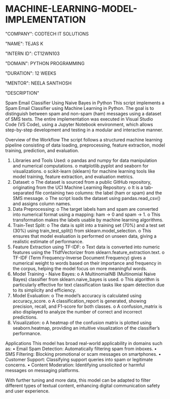 # MACHINE-LEARNING-MODEL-IMPLEMENTATION

"COMPANY": CODTECH IT SOLUTIONS

"NAME": TEJAS K

"INTERN ID": CT12WN103

"DOMAIN": PYTHON PROGRAMMING

"DURATION": 12 WEEKS

"MENTOR": NEELA SANTHOSH

"DESCRIPTION"

Spam Email Classifier Using Naive Bayes in Python
This script implements a Spam Email Classifier using Machine Learning in Python. The goal is to distinguish between spam and non-spam (ham) messages using a dataset of SMS texts. The entire implementation was executed in Visual Studio Code (VS Code), using a Jupyter Notebook environment, which allows step-by-step development and testing in a modular and interactive manner.

Overview of the Workflow
The script follows a structured machine learning pipeline consisting of data loading, preprocessing, feature extraction, model training, prediction, and evaluation.
  1.	Libraries and Tools Used:
    o	pandas and numpy for data manipulation and numerical computations.
    o	matplotlib.pyplot and seaborn for visualizations.
    o	scikit-learn (sklearn) for machine learning tools like model training, feature extraction, and evaluation metrics.
  2.	Dataset:
    o	The dataset is sourced from a public GitHub repository, originating from the UCI Machine Learning Repository.
    o	It is a tab-separated file containing two columns: the label (ham or spam) and the SMS message.
    o	The script loads the dataset using pandas.read_csv() and assigns column names.
  3.	Data Preprocessing:
    o	The target labels ham and spam are converted into numerical format using a mapping: ham → 0 and spam → 1.
    o	This transformation makes the labels usable by machine learning algorithms.
  4.	Train-Test Split:
    o	The data is split into a training set (70%) and a test set (30%) using train_test_split() from sklearn.model_selection.
    o	This ensures that model evaluation is performed on unseen data, giving a realistic estimate of performance.
  5.	Feature Extraction using TF-IDF:
    o	Text data is converted into numeric features using the TfidfVectorizer from sklearn.feature_extraction.text.
    o	TF-IDF (Term Frequency-Inverse Document Frequency) gives a numerical weight to words based on their importance and frequency in the corpus, helping the model focus on more meaningful words.
  6.	Model Training - Naive Bayes:
    o	A MultinomialNB (Multinomial Naive Bayes) classifier from sklearn.naive_bayes is used.
    o	This algorithm is particularly effective for text classification tasks like spam detection due to its simplicity and efficiency.
  7.	Model Evaluation:
    o	The model’s accuracy is calculated using accuracy_score.
    o	A classification_report is generated, showing precision, recall, and F1-score for both classes.
    o	A confusion_matrix is also displayed to analyze the number of correct and incorrect predictions.
  8.	Visualization:
    o	A heatmap of the confusion matrix is plotted using seaborn.heatmap, providing an intuitive visualization of the classifier’s performance.

Applications
This model has broad real-world applicability in domains such as:
  •	Email Spam Detection: Automatically filtering spam from inboxes.
  •	SMS Filtering: Blocking promotional or scam messages on smartphones.
  •	Customer Support: Classifying support queries into spam or legitimate concerns.
  •	Content Moderation: Identifying unsolicited or harmful messages on messaging platforms.

With further tuning and more data, this model can be adapted to filter different types of textual content, enhancing digital communication safety and user experience.

